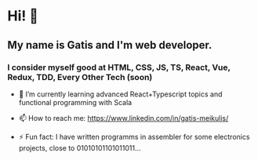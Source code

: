# Hi! 👋

## My name is Gatis and I'm web developer.

### I consider myself good at HTML, CSS, JS, TS, React, Vue, Redux, TDD, Every Other Tech (soon) 

- 🌱 I’m currently learning advanced React+Typescript topics and functional programming with Scala

- 📫 How to reach me: https://www.linkedin.com/in/gatis-meikulis/

- ⚡ Fun fact: I have written programms in assembler for some electronics projects, close to 01010101101011011... 

